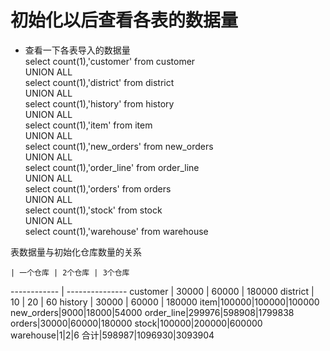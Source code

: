 初始化以后查看各表的数据量
====

* 查看一下各表导入的数据量<br>
select count(1),'customer' from customer<br>
UNION ALL<br>
select count(1),'district' from district<br>
UNION ALL<br>
select count(1),'history' from history<br>
UNION ALL<br>
select count(1),'item' from item<br>
UNION ALL<br>
select count(1),'new_orders' from new_orders<br>
UNION ALL<br>
select count(1),'order_line' from order_line<br>
UNION ALL<br>
select count(1),'orders' from orders<br>
UNION ALL<br>
select count(1),'stock' from stock<br>
UNION ALL<br>
select count(1),'warehouse' from warehouse<br>

表数据量与初始化仓库数量的关系

    | 一个仓库 | 2个仓库 | 3个仓库
------------ | ---------------
customer | 30000 | 60000 | 180000
district | 10 | 20 | 60
history | 30000 | 60000 | 180000
item|100000|100000|100000
new_orders|9000|18000|54000
order_line|299976|598908|1799838
orders|30000|60000|180000
stock|100000|200000|600000
warehouse|1|2|6
合计|598987|1096930|3093904
